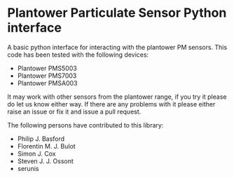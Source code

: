 # Plantower Particulate Sensor Python interface
A basic python interface for interacting with the plantower PM sensors.  This code has been tested with the following devices:
 * Plantower PMS5003
 * Plantower PMS7003
 * Plantower PMSA003
 
 It may work with other sensors from the plantower range, if you try it please do let us know either way.  If there are any problems with it please either raise an issue or fix it and issue a pull request.

The following persons have contributed to this library:
 * Philip J. Basford
 * Florentin M. J. Bulot
 * Simon J. Cox
 * Steven J. J. Ossont
 * serunis

